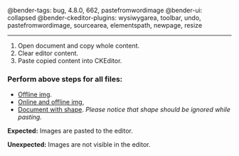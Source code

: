 @bender-tags: bug, 4.8.0, 662, pastefromwordimage
@bender-ui: collapsed
@bender-ckeditor-plugins: wysiwygarea, toolbar, undo, pastefromwordimage, sourcearea, elementspath, newpage, resize

----

1. Open document and copy whole content.
1. Clear editor content.
1. Paste copied content into CKEditor.

### Perform above steps for all files:
  * [Offline img](../generated/_fixtures/SimpleImages/SimpleImages.docx).
  * [Online and offline img](../generated/_fixtures/MixedOnline/Mixed_drawings_and_online.docx),
  * [Document with shape](../generated/_fixtures/MixedOnlineAndShapes/Mixed_drawings_and_online_and_shapes.docx). _Please notice that shape should be ignored while pasting._

**Expected:** Images are pasted to the editor.

**Unexpected:** Images are not visible in the editor.
